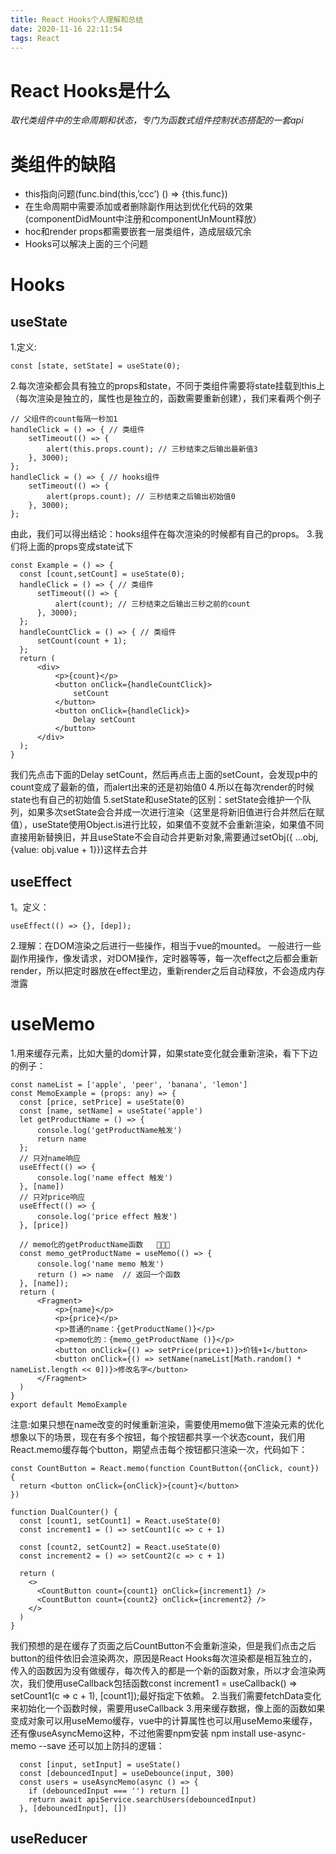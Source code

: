 ```yaml
---
title: React Hooks个人理解和总结
date: 2020-11-16 22:11:54
tags: React
---
```

# React Hooks是什么
  *取代类组件中的生命周期和状态，专门为函数式组件控制状态搭配的一套api*
# 类组件的缺陷
  * this指向问题(func.bind(this,’ccc’)  () => {this.func})
  * 在生命周期中需要添加或者删除副作用达到优化代码的效果(componentDidMount中注册和componentUnMount释放）
  * hoc和render props都需要嵌套一层类组件，造成层级冗余
  * Hooks可以解决上面的三个问题


# Hooks
  ## useState
  1.定义: 
  ```
  const [state, setState] = useState(0);
  ```
  2.每次渲染都会具有独立的props和state，不同于类组件需要将state挂载到this上（每次渲染是独立的，属性也是独立的，函数需要重新创建），我们来看两个例子
  ```
  // 父组件的count每隔一秒加1
  handleClick = () => { // 类组件
      setTimeout(() => {
          alert(this.props.count); // 三秒结束之后输出最新值3
      }, 3000);
  };
  handleClick = () => { // hooks组件
      setTimeout(() => {
          alert(props.count); // 三秒结束之后输出初始值0
      }, 3000);
  };
  ```
  由此，我们可以得出结论：hooks组件在每次渲染的时候都有自己的props。
  3.我们将上面的props变成state试下
  ```
  const Example = () => {
    const [count,setCount] = useState(0);
    handleClick = () => { // 类组件
        setTimeout(() => {
            alert(count); // 三秒结束之后输出三秒之前的count
        }, 3000);
    };
    handleCountClick = () => { // 类组件
        setCount(count + 1);
    };
    return (
        <div>
            <p>{count}</p>
            <button onClick={handleCountClick}>
                setCount
            </button>
            <button onClick={handleClick}>
                Delay setCount
            </button>
        </div>
    );
  }
  ```
  我们先点击下面的Delay setCount，然后再点击上面的setCount，会发现p中的count变成了最新的值，而alert出来的还是初始值0
  4.所以在每次render的时候state也有自己的初始值
  5.setState和useState的区别：setState会维护一个队列，如果多次setState会合并成一次进行渲染（这里是将新旧值进行合并然后在赋值），useState使用Object.is进行比较，如果值不变就不会重新渲染，如果值不同直接用新替换旧，并且useState不会自动合并更新对象,需要通过setObj({ ...obj, {value: obj.value + 1}})这样去合并
  ## useEffect
  1。定义：
  ```
  useEffect(() => {}, [dep]);
  ```
  2.理解：在DOM渲染之后进行一些操作，相当于vue的mounted。
  一般进行一些副作用操作，像发请求，对DOM操作，定时器等等，每一次effect之后都会重新render，所以把定时器放在effect里边，重新render之后自动释放，不会造成内存泄露
# useMemo
  1.用来缓存元素，比如大量的dom计算，如果state变化就会重新渲染，看下下边的例子：
  ```
  const nameList = ['apple', 'peer', 'banana', 'lemon']
  const MemoExample = (props: any) => {
    const [price, setPrice] = useState(0)
    const [name, setName] = useState('apple')
    let getProductName = () => {
        console.log('getProductName触发')
        return name
    };
    // 只对name响应
    useEffect(() => {
        console.log('name effect 触发')
    }, [name])
    // 只对price响应
    useEffect(() => {
        console.log('price effect 触发')
    }, [price])
  
    // memo化的getProductName函数   🧬🧬🧬
    const memo_getProductName = useMemo(() => {
        console.log('name memo 触发')
        return () => name  // 返回一个函数
    }, [name]);
    return (
        <Fragment>
            <p>{name}</p>
            <p>{price}</p>
            <p>普通的name：{getProductName()}</p>
            <p>memo化的：{memo_getProductName ()}</p>
            <button onClick={() => setPrice(price+1)}>价钱+1</button>
            <button onClick={() => setName(nameList[Math.random() * nameList.length << 0])}>修改名字</button>
        </Fragment>
    )
}
export default MemoExample
```
注意:如果只想在name改变的时候重新渲染，需要使用memo做下渲染元素的优化
想象以下的场景，现在有多个按钮，每个按钮都共享一个状态count，我们用React.memo缓存每个button，期望点击每个按钮都只渲染一次，代码如下：
```
const CountButton = React.memo(function CountButton({onClick, count}) {
  return <button onClick={onClick}>{count}</button>
})

function DualCounter() {
  const [count1, setCount1] = React.useState(0)
  const increment1 = () => setCount1(c => c + 1)

  const [count2, setCount2] = React.useState(0)
  const increment2 = () => setCount2(c => c + 1)

  return (
    <>
      <CountButton count={count1} onClick={increment1} />
      <CountButton count={count2} onClick={increment2} />
    </>
  )
}
```
我们预想的是在缓存了页面之后CountButton不会重新渲染，但是我们点击之后button的组件依旧会渲染两次，原因是React Hooks每次渲染都是相互独立的，传入的函数因为没有做缓存，每次传入的都是一个新的函数对象，所以才会渲染两次，我们使用useCallback包括函数const increment1 = useCallback() => setCount1(c => c + 1), [count1]);最好指定下依赖。
2.当我们需要fetchData变化来初始化一个函数时候，需要用useCallback
3.用来缓存数据，像上面的函数如果变成对象可以用useMemo缓存，vue中的计算属性也可以用useMemo来缓存，还有像useAsyncMemo这种，不过他需要npm安装 npm install use-async-memo --save
还可以加上防抖的逻辑：
```
  const [input, setInput] = useState()
  const [debouncedInput] = useDebounce(input, 300)
  const users = useAsyncMemo(async () => {
    if (debouncedInput === '') return []
    return await apiService.searchUsers(debouncedInput)
  }, [debouncedInput], [])
```
## useReducer

  